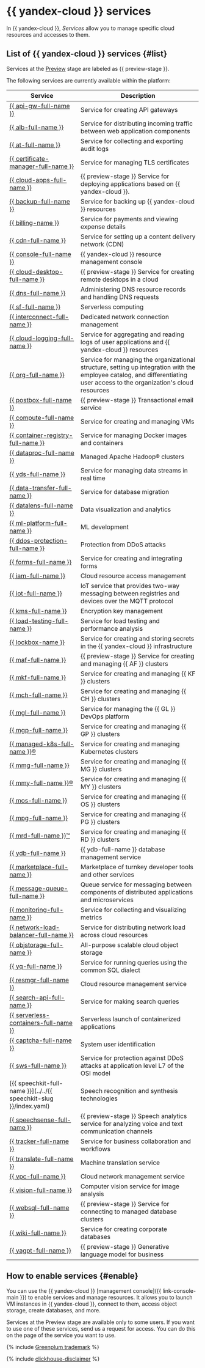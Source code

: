 # {{ yandex-cloud }} services


In {{ yandex-cloud }}, _Services_ allow you to manage specific cloud resources and accesses to them.

## List of {{ yandex-cloud }} services {#list}

Services at the [Preview](./launch-stages.md) stage are labeled as {{ preview-stage }}.

The following services are currently available within the platform:


| Service | Description |
|---|---|
| [{{ api-gw-full-name }}](../../api-gateway/index.yaml) | Service for creating API gateways |
| [{{ alb-full-name }}](../../application-load-balancer/index.yaml) | Service for distributing incoming traffic between web application components |
| [{{ at-full-name }}](../../audit-trails/index.yaml) | Service for collecting and exporting audit logs |
| [{{ certificate-manager-full-name }}](../../certificate-manager/index.yaml) | Service for managing TLS certificates |
| [{{ cloud-apps-full-name }}](../../cloud-apps/index.yaml) | {{ preview-stage }} Service for deploying applications based on {{ yandex-cloud }}. |
| [{{ backup-full-name }}](../../backup/index.yaml) | Service for backing up {{ yandex-cloud }} resources |
| [{{ billing-name }}](../../billing/index.yaml) | Service for payments and viewing expense details |
| [{{ cdn-full-name }}](../../cdn/index.yaml) | Service for setting up a content delivery network (CDN) |
| [{{ console-full-name }}](../../console/index.yaml) | {{ yandex-cloud }} resource management console |
| [{{ cloud-desktop-full-name }}](../../cloud-desktop/index.yaml) | {{ preview-stage }} Service for creating remote desktops in a cloud |
| [{{ dns-full-name }}](../../dns/index.yaml) | Administering DNS resource records and handling DNS requests |
| [{{ sf-full-name }}](../../functions/index.yaml) | Serverless computing |
| [{{ interconnect-full-name }}](../../interconnect/index.yaml) | Dedicated network connection management |
| [{{ cloud-logging-full-name }}](../../logging/index.yaml) | Service for aggregating and reading logs of user applications and {{ yandex-cloud }} resources |
| [{{ org-full-name }}](../../organization/index.yaml) | Service for managing the organizational structure, setting up integration with the employee catalog, and differentiating user access to the organization's cloud resources |
| [{{ postbox-full-name }}](../../postbox/index.yaml) | {{ preview-stage }} Transactional email service |
| [{{ compute-full-name }}](../../compute/index.yaml) | Service for creating and managing VMs |
| [{{ container-registry-full-name }}](../../container-registry/index.yaml) | Service for managing Docker images and containers |
| [{{ dataproc-full-name }}](../../data-proc/index.yaml) | Managed Apache Hadoop® clusters |
| [{{ yds-full-name }}](../../data-streams/index.yaml) | Service for managing data streams in real time |
| [{{ data-transfer-full-name }}](../../data-transfer/index.yaml) | Service for database migration |
| [{{ datalens-full-name }}](../../datalens/index.yaml) | Data visualization and analytics |
| [{{ ml-platform-full-name }}](../../datasphere/index.yaml) | ML development |
| [{{ ddos-protection-full-name }}](../../vpc/ddos-protection/index.md) | Protection from DDoS attacks |
| [{{ forms-full-name }}](../../forms/index.yaml) | Service for creating and integrating forms |
| [{{ iam-full-name }}](../../iam/index.yaml) | Cloud resource access management |
| [{{ iot-full-name }}](../../iot-core/index.yaml) | IoT service that provides two-way messaging between registries and devices over the MQTT protocol |
| [{{ kms-full-name }}](../../kms/index.yaml) | Encryption key management |
| [{{ load-testing-full-name }}](../../load-testing/index.yaml) | Service for load testing and performance analysis |
| [{{ lockbox-name }}](../../lockbox/index.yaml) | Service for creating and storing secrets in the {{ yandex-cloud }} infrastructure |
| [{{ maf-full-name }}](../../managed-airflow/index.yaml) | {{ preview-stage }} Service for creating and managing {{ AF }} clusters |
| [{{ mkf-full-name }}](../../managed-kafka/index.yaml) | Service for creating and managing {{ KF }} clusters |
| [{{ mch-full-name }}](../../managed-clickhouse/index.yaml) | Service for creating and managing {{ CH }} clusters |
| [{{ mgl-full-name }}](../../managed-gitlab/index.yaml) | Service for managing the {{ GL }} DevOps platform |
| [{{ mgp-full-name }}](../../managed-greenplum/index.yaml) | Service for creating and managing {{ GP }} clusters |
| [{{ managed-k8s-full-name }}®](../../managed-kubernetes/index.yaml) | Service for creating and managing Kubernetes clusters |
| [{{ mmg-full-name }}](../../managed-mongodb/index.yaml) | Service for creating and managing {{ MG }} clusters |
| [{{ mmy-full-name }}®](../../managed-mysql/index.yaml) | Service for creating and managing {{ MY }} clusters |
| [{{ mos-full-name }}](../../managed-opensearch/index.yaml) | Service for creating and managing {{ OS }} clusters |
| [{{ mpg-full-name }}](../../managed-postgresql/index.yaml) | Service for creating and managing {{ PG }} clusters |
| [{{ mrd-full-name }}™](../../managed-redis/index.yaml) | Service for creating and managing {{ RD }} clusters |
| [{{ ydb-full-name }}](../../ydb/index.yaml) | {{ ydb-full-name }} database management service |
| [{{ marketplace-full-name }}](../../marketplace/index.yaml) | Marketplace of turnkey developer tools and other services |
| [{{ message-queue-full-name }}](../../message-queue/index.yaml) | Queue service for messaging between components of distributed applications and microservices |
| [{{ monitoring-full-name }}](../../monitoring/index.yaml) | Service for collecting and visualizing metrics |
| [{{ network-load-balancer-full-name }}](../../network-load-balancer/index.yaml) | Service for distributing network load across cloud resources |
| [{{ objstorage-full-name }}](../../storage/index.yaml) | All-purpose scalable cloud object storage |
| [{{ yq-full-name }}](../../query/index.yaml) | Service for running queries using the common SQL dialect |
| [{{ resmgr-full-name }}](../../resource-manager/index.yaml) | Cloud resource management service |
| [{{ search-api-full-name }}](../../search-api/index.yaml) | Service for making search queries |
| [{{ serverless-containers-full-name }}](../../serverless-containers/index.yaml) | Serverless launch of containerized applications |
| [{{ captcha-full-name }}](../../smartcaptcha/index.yaml) | System user identification |
| [{{ sws-full-name }}](../../smartwebsecurity/index.yaml) | Service for protection against DDoS attacks at application level L7 of the OSI model |
| [{{ speechkit-full-name }}](../../{{ speechkit-slug }}/index.yaml) | Speech recognition and synthesis technologies |
| [{{ speechsense-full-name }}](../../speechsense/index.yaml) | {{ preview-stage }} Speech analytics service for analyzing voice and text communication channels |
| [{{ tracker-full-name }}](../../tracker/index.yaml) | Service for business collaboration and workflows |
| [{{ translate-full-name }}](../../translate/index.yaml) | Machine translation service |
| [{{ vpc-full-name }}](../../vpc/index.yaml) | Cloud network management service |
| [{{ vision-full-name }}](../../vision/index.yaml) | Computer vision service for image analysis |
| [{{ websql-full-name }}](../../websql/index.yaml) | {{ preview-stage }} Service for connecting to managed database clusters |
| [{{ wiki-full-name }}](../../wiki/index.yaml) | Service for creating corporate databases |
| [{{ yagpt-full-name }}](../../yandexgpt/index.yaml) | {{ preview-stage }} Generative language model for business |



## How to enable services {#enable}

You can use the {{ yandex-cloud }} [management console]({{ link-console-main }}) to enable services and manage resources. It allows you to launch VM instances in {{ yandex-cloud }}, connect to them, access object storage, create databases, and more.


Services at the Preview stage are available only to some users. If you want to use one of these services, send us a request for access. You can do this on the page of the service you want to use.


{% include [Greenplum trademark](../../_includes/mdb/mgp/trademark.md) %}

{% include [clickhouse-disclaimer](../../_includes/clickhouse-disclaimer.md) %}
